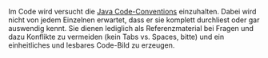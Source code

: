 Im Code wird versucht die [Java Code-Conventions](https://www.oracle.com/technetwork/java/codeconventions-150003.pdf) einzuhalten.
Dabei wird nicht von jedem Einzelnen erwartet, dass er sie komplett durchliest
oder gar auswendig kennt. Sie dienen lediglich als Referenzmaterial bei Fragen
und dazu Konflikte zu vermeiden (kein Tabs vs. Spaces, bitte) und ein
einheitliches und lesbares Code-Bild zu erzeugen.
